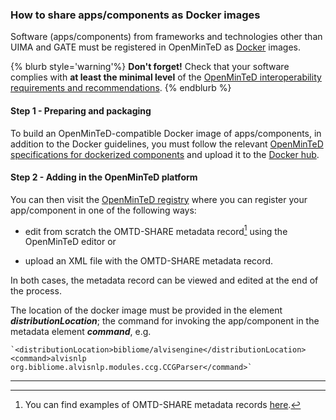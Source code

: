 ### How to share apps/components as Docker images

Software \(apps/components\) from frameworks and technologies other than UIMA and GATE must be registered in OpenMinTeD as [Docker](https://docs.docker.com) images.

{% blurb style='warning'%}
**Don't forget!** Check that your software complies with **at least the minimal level** of the [OpenMinTeD interoperability requirements and recommendations](/guidelines_for_providers_of_sw_resources/how-to-make-your-components-interoperable.md).
{% endblurb %}


#### **Step 1 - Preparing and packaging**

To build an OpenMinTeD-compatible Docker image of apps/components, in addition to the Docker guidelines, you must follow the relevant [OpenMinTeD specifications for dockerized components](https://openminted.github.io/releases/docker-spec) and upload it to the [Docker hub](https://hub.docker.com/).

#### **Step 2 - Adding in the OpenMinTeD platform**

You can then visit the [OpenMinTeD registry](https://services.openminted.eu) where you can register your app/component in one of the following ways:

* edit from scratch the OMTD-SHARE metadata record[^1] using the OpenMinTeD editor or

* upload an XML file with the OMTD-SHARE metadata record.

In both cases, the metadata record can be viewed and edited at the end of the process.

The location of the docker image must be provided in the element **_distributionLocation_**; the command for invoking the app/component in the metadata element _**command**_, e.g.

    `<distributionLocation>bibliome/alvisengine</distributionLocation>
    <command>alvisnlp org.bibliome.alvisnlp.modules.ccg.CCGParser</command>`

---


[^1]: You can find examples of OMTD-SHARE metadata records [here](https://openminted.github.io/releases/omtd-share/3.0.2/).

